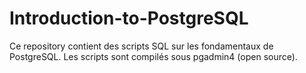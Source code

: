 # Introduction-to-PostgreSQL

Ce repository contient des scripts SQL sur les fondamentaux de PostgreSQL. Les scripts sont compilés sous pgadmin4 (open source).
